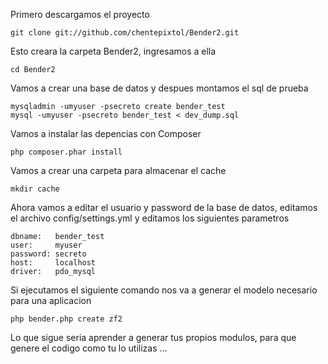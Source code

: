 Primero descargamos el proyecto

    git clone git://github.com/chentepixtol/Bender2.git
    
Esto creara la carpeta Bender2, ingresamos a ella

    cd Bender2
    
Vamos a crear una base de datos y despues montamos el sql de prueba

    mysqladmin -umyuser -psecreto create bender_test
    mysql -umyuser -psecreto bender_test < dev_dump.sql 

Vamos a instalar las depencias con Composer

    php composer.phar install

Vamos a crear una carpeta para almacenar el cache

    mkdir cache
    
Ahora vamos a editar el usuario y password de la base de datos, editamos el archivo config/settings.yml 
y editamos los siguientes parametros   

    dbname:   bender_test
    user:     myuser
    password: secreto
    host:     localhost
    driver:   pdo_mysql
    
Si ejecutamos el siguiente comando nos va a generar el modelo necesario para una aplicacion

    php bender.php create zf2
    
Lo que sigue seria aprender a generar tus propios modulos, para que genere el codigo como tu lo utilizas ...